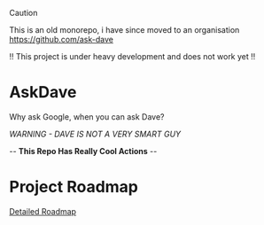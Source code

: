 > [!CAUTION]
> This is an old monorepo, i have since moved to an organisation https://github.com/ask-dave

!! This project is under heavy development and does not work yet !!

# AskDave
Why ask Google, when you can ask Dave?

*WARNING - DAVE IS NOT A VERY SMART GUY*

-- **This Repo Has Really Cool Actions** --

# Project Roadmap
[Detailed Roadmap](ROADMAP.md)
